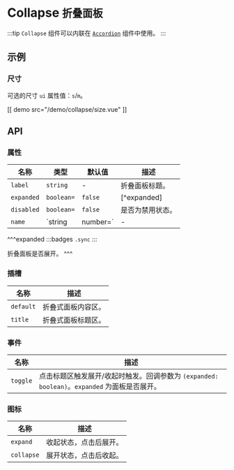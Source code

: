 # Collapse <small>折叠面板</small>

:::tip
`Collapse` 组件可以内联在 [`Accordion`](./accordion) 组件中使用。
:::

## 示例

### 尺寸

可选的尺寸 `ui` 属性值：`s`/`m`。

[[ demo src="/demo/collapse/size.vue" ]]

## API

### 属性

| 名称 | 类型 | 默认值 | 描述 |
| -- | -- | -- | -- |
| `label` | `string` | - | 折叠面板标题。 |
| `expanded` | `boolean=` | `false` | [^expanded] |
| `disabled` | `boolean=` | `false` | 是否为禁用状态。 |
| `name` | `string | number=` | - | 当内联在 [`Accordion`](./accordion) 组件中使用时，用来提供已展开面板的唯一标识。 |

^^^expanded
:::badges
`.sync`
:::

折叠面板是否展开。
^^^

### 插槽

| 名称 | 描述 |
| -- | -- |
| `default` | 折叠式面板内容区。 |
| `title` | 折叠式面板标题区。 |

### 事件

| 名称 | 描述 |
| -- | -- |
| `toggle` | 点击标题区触发展开/收起时触发。回调参数为 `(expanded: boolean)`。`expanded` 为面板是否展开。 |

### 图标

| 名称 | 描述 |
| -- | -- |
| `expand` | 收起状态，点击后展开。 |
| `collapse` | 展开状态，点击后收起。 |
